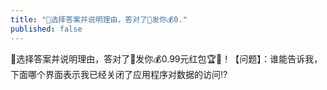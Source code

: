```yaml
---
title: "📢选择答案并说明理由，答对了🎯发你💰0."
published: false
---
```

📢选择答案并说明理由，答对了🎯发你💰0.99元红包🏆🎉！【问题】：谁能告诉我，下面哪个界面表示我已经关闭了应用程序对数据的访问⁉️

